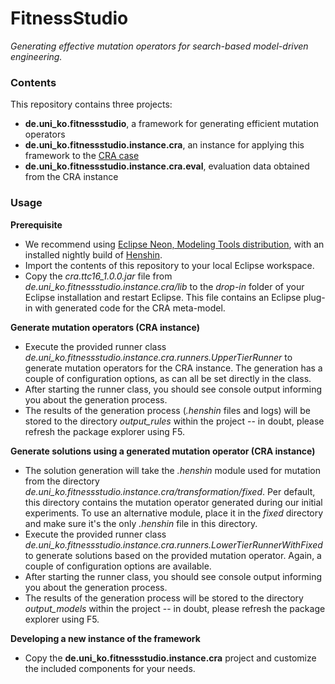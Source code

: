 # FitnessStudio
*Generating effective mutation operators for search-based model-driven engineering.*

### Contents 

This repository contains three projects:
* **de.uni_ko.fitnessstudio**, a framework for generating efficient mutation operators
* **de.uni_ko.fitnessstudio.instance.cra**, an instance for applying this framework to the [CRA case](https://github.com/martin-fleck/cra-ttc2016/)
* **de.uni_ko.fitnessstudio.instance.cra.eval**, evaluation data obtained from the CRA instance


### Usage

**Prerequisite**

* We recommend using [Eclipse Neon, Modeling Tools distribution](https://www.eclipse.org/downloads/packages/eclipse-modeling-tools/neonr), with an installed nightly build of [Henshin](https://www.eclipse.org/henshin/install.php).
* Import the contents of this repository to your local Eclipse workspace.
* Copy the  *cra.ttc16_1.0.0.jar* file from  *de.uni_ko.fitnessstudio.instance.cra/lib* to the  *drop-in* folder of your Eclipse installation and restart Eclipse. This file contains an Eclipse plug-in with generated code for the CRA meta-model.

**Generate mutation operators (CRA instance)**

* Execute the provided runner class *de.uni_ko.fitnessstudio.instance.cra.runners.UpperTierRunner*  to generate mutation operators for the CRA instance. The generation has a couple of configuration options, as can all be set directly in the class.
*  After starting the runner class, you should see console output informing you about the generation process.
*  The results of the generation process (*.henshin* files and logs) will be stored to the directory *output_rules* within the project -- in doubt, please refresh the package explorer using F5.

**Generate solutions using a generated mutation operator (CRA instance)**

* The solution generation will take the *.henshin* module used for mutation from the directory *de.uni_ko.fitnessstudio.instance.cra/transformation/fixed*. Per default, this directory contains the mutation operator generated during our initial experiments. To use an alternative module, place it in the *fixed* directory and make sure it's the only *.henshin* file in this directory.
* Execute the provided runner class *de.uni_ko.fitnessstudio.instance.cra.runners.LowerTierRunnerWithFixed* to generate solutions based on the provided mutation operator. Again, a couple of configuration options are available.
* After starting the runner class, you should see console output informing you about the generation process.
* The results of the generation process will be stored to the directory *output_models* within the project -- in doubt, please refresh the package explorer using F5.

**Developing a new instance of the framework**

* Copy the  **de.uni_ko.fitnessstudio.instance.cra** project and customize the included components for your needs.

